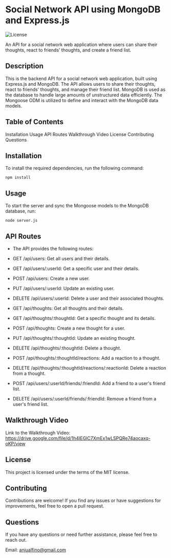 # Social Network API using MongoDB and Express.js
![License](https://img.shields.io/badge/License-MIT-yellow.svg)

An API for a social network web application where users can share their thoughts, react to friends’ thoughts, and create a friend list. 

## Description

This is the backend API for a social network web application, built using Express.js and MongoDB. The API allows users to share their thoughts, react to friends' thoughts, and manage their friend list. MongoDB is used as the database to handle large amounts of unstructured data efficiently. The Mongoose ODM is utilized to define and interact with the MongoDB data models.

## Table of Contents

Installation
Usage
API Routes
Walkthrough Video
License
Contributing
Questions


## Installation

To install the required dependencies, run the following command:

    npm install

## Usage

To start the server and sync the Mongoose models to the MongoDB database, run:

    node server.js

## API Routes

- The API provides the following routes:

- GET /api/users: Get all users and their details.

- GET /api/users/:userId: Get a specific user and their details.

- POST /api/users: Create a new user.

- PUT /api/users/:userId: Update an existing user.

- DELETE /api/users/:userId: Delete a user and their associated thoughts.

- GET /api/thoughts: Get all thoughts and their details.

- GET /api/thoughts/:thoughtId: Get a specific thought and its details.

- POST /api/thoughts: Create a new thought for a user.

- PUT /api/thoughts/:thoughtId: Update an existing thought.

- DELETE /api/thoughts/:thoughtId: Delete a thought.

- POST /api/thoughts/:thoughtId/reactions: Add a reaction to a thought.

- DELETE /api/thoughts/:thoughtId/reactions/:reactionId: Delete a reaction from a thought.

- POST /api/users/:userId/friends/:friendId: Add a friend to a user's friend list.

- DELETE /api/users/:userId/friends/:friendId: Remove a friend from a user's friend list.

## Walkthrough Video

Link to the Walkthrough Video: https://drive.google.com/file/d/1h4IEGlC7XmEx1wLSPQRe74aocaxq-oKP/view

## License

This project is licensed under the terms of the MIT license.

## Contributing

Contributions are welcome! If you find any issues or have suggestions for improvements, feel free to open a pull request.

## Questions

If you have any questions or need further assistance, please feel free to reach out.

Email: anjualfino@gmail.com




